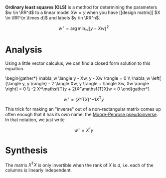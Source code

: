 **Ordinary least squares (OLS)** is a method for determining the parameters $w \in \RR^d$ to a linear model $Xw \approx y$ when you have [[design matrix]] $X \in \RR^{n \times d}$ and labels $y \in \RR^n$.

$$
w^\star = \arg\min_w \lVert y - Xw \rVert^2
$$

# Analysis

Using a little vector calculus, we can find a closed form solution to this equation.

\begin{gather\*}
\nabla_w \langle y - Xw,  y - Xw \rangle = 0 \\\\
\nabla_w \left[ {\langle y, y \rangle} - 2 \langle Xw, y \rangle +  \langle Xw, Xw \rangle \right] = 0 \\\\
-2 X^\mathsf{T}y + 2(X^\mathsf{T}X)w = 0
\end{gather\*}

$$
w^\star = (X\^\mathsf{T}X)\^{-1}X^\mathsf{T}y \tag{OLS Solution}
$$

This trick for making an "inverse" out of a non-rectangular matrix comes up often enough that it has its own name, the [Moore-Penrose pseudoinverse](https://www.wikiwand.com/en/Moore%E2%80%93Penrose_inverse). In that notation, we just write

$$
w^\star = X^\dagger y
$$

# Synthesis

The matrix $X^\mathsf{T}X$ is only invertible when the rank of $X$ is $d$, i.e. each of the columns is linearly independent.